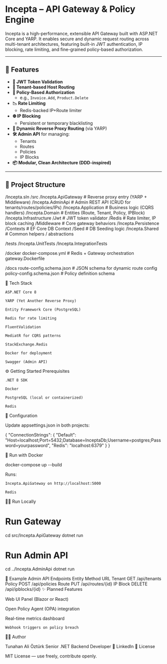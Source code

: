 # Incepta – API Gateway & Policy Engine

Incepta is a high-performance, extensible API Gateway built with ASP.NET Core and YARP. It enables secure and dynamic request routing across multi-tenant architectures, featuring built-in JWT authentication, IP blocking, rate limiting, and fine-grained policy-based authorization.

---

## 🚀 Features

- **🔐 JWT Token Validation**
- **🏢 Tenant-based Host Routing**
- **🧠 Policy-Based Authorization**
  - e.g., `Invoice.Add`, `Product.Delete`
- **📉 Rate Limiting**
  - Redis-backed IP+Route limiter
- **⛔ IP Blocking**
  - Persistent or temporary blacklisting
- **🔄 Dynamic Reverse Proxy Routing** (via YARP)
- **🛠 Admin API** for managing:
  - Tenants
  - Routes
  - Policies
  - IP Blocks
- **📦 Modular, Clean Architecture (DDD-inspired)**

---

## 📁 Project Structure

/Incepta.sln
/src
  /Incepta.ApiGateway         # Reverse proxy entry (YARP + Middleware)
  /Incepta.AdminApi           # Admin REST API (CRUD for tenants/routes/policies/IPs)
  /Incepta.Application        # Business logic (CQRS handlers)
  /Incepta.Domain             # Entities (Route, Tenant, Policy, IPBlock)
  /Incepta.Infrastructure
    /Jwt                      # JWT token validator
    /Redis                    # Rate limiter, IP block caching
    /Middleware               # Core gateway behaviors
  /Incepta.Persistence
    /Contexts                 # EF Core DB Context
    /Seed                     # DB Seeding logic
  /Incepta.Shared             # Common helpers / abstractions

/tests
  /Incepta.UnitTests
  /Incepta.IntegrationTests

/docker
  docker-compose.yml          # Redis + Gateway orchestration
  gateway.Dockerfile

/docs
  route-config.schema.json    # JSON schema for dynamic route config
  policy-config.schema.json   # Policy definition schema



🧪 Tech Stack

    ASP.NET Core 8

    YARP (Yet Another Reverse Proxy)

    Entity Framework Core (PostgreSQL)

    Redis for rate limiting

    FluentValidation

    MediatR for CQRS patterns

    StackExchange.Redis

    Docker for deployment

    Swagger (Admin API)

⚙️ Getting Started
Prerequisites

    .NET 8 SDK

    Docker

    PostgreSQL (local or containerized)

    Redis

🔧 Configuration

Update appsettings.json in both projects:

{
  "ConnectionStrings": {
    "Default": "Host=localhost;Port=5432;Database=InceptaDb;Username=postgres;Password=yourpassword",
    "Redis": "localhost:6379"
  }
}

🐳 Run with Docker

docker-compose up --build

Runs:

    Incepta.ApiGateway on http://localhost:5000

    Redis

🧑‍💻 Run Locally

# Run Gateway
cd src/Incepta.ApiGateway
dotnet run

# Run Admin API
cd ../Incepta.AdminApi
dotnet run

🔐 Example Admin API Endpoints
Entity	Method	URL
Tenant	GET	/api/tenants
Policy	POST	/api/policies
Route	PUT	/api/routes/{id}
IP Block	DELETE	/api/ipblocks/{id}
✨ Planned Features

Web UI Panel (Blazor or React)

Open Policy Agent (OPA) integration

Real-time metrics dashboard

    Webhook triggers on policy breach

🧑‍💼 Author

Tunahan Ali Öztürk
Senior .NET Backend Developer
🔗 LinkedIn
📄 License

MIT License — use freely, contribute openly.
